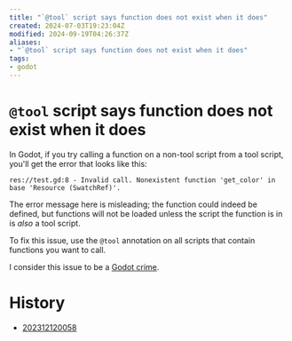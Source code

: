```yaml
---
title: "`@tool` script says function does not exist when it does"
created: 2024-07-03T19:23:04Z
modified: 2024-09-19T04:26:37Z
aliases:
- "`@tool` script says function does not exist when it does"
tags:
- godot
---
```


# `@tool` script says function does not exist when it does

In Godot, if you try calling a function on a non-tool script from a tool script, you'll get the error that looks like this:

```
res://test.gd:8 - Invalid call. Nonexistent function 'get_color' in base 'Resource (SwatchRef)'.
```

The error message here is misleading; the function could indeed be defined, but functions will not be loaded unless the script the function is in is _also_ a tool script.

To fix this issue, use the `@tool` annotation on all scripts that contain functions you want to call.

I consider this issue to be a [Godot crime](godot-crimes.md).

# History

- [202312120058](../entries/202312120058.md)
